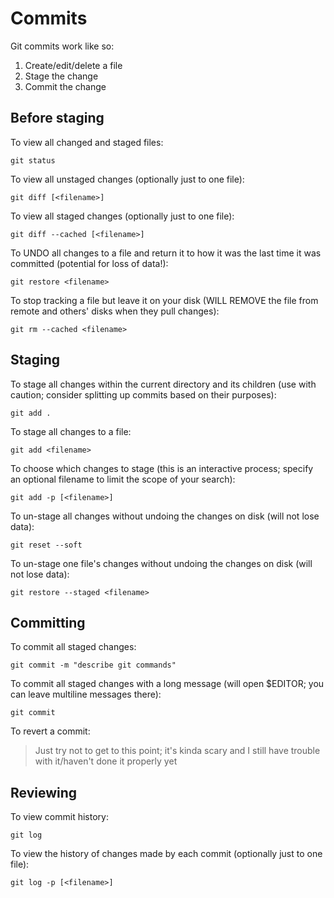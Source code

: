 # Commits

Git commits work like so:

  1. Create/edit/delete a file
  2. Stage the change
  3. Commit the change

## Before staging

To view all changed and staged files:

    git status

To view all unstaged changes (optionally just to one file):

    git diff [<filename>]

To view all staged changes (optionally just to one file):

    git diff --cached [<filename>]

To UNDO all changes to a file and return it to how it was the last time it was committed (potential for loss of data!):

    git restore <filename>

To stop tracking a file but leave it on your disk (WILL REMOVE the file from remote and others' disks when they pull changes):

    git rm --cached <filename>

## Staging

To stage all changes within the current directory and its children (use with caution; consider splitting up commits based on their purposes):

    git add .

To stage all changes to a file:

    git add <filename>

To choose which changes to stage (this is an interactive process; specify an optional filename to limit the scope of your search):

    git add -p [<filename>]

To un-stage all changes without undoing the changes on disk (will not lose data):

    git reset --soft

To un-stage one file's changes without undoing the changes on disk (will not lose data):

    git restore --staged <filename>

## Committing

To commit all staged changes:

    git commit -m "describe git commands"

To commit all staged changes with a long message (will open $EDITOR; you can leave multiline messages there):

    git commit

To revert a commit:

> Just try not to get to this point; it's kinda scary and I still have trouble with it/haven't done it properly yet

## Reviewing

To view commit history:

    git log

To view the history of changes made by each commit (optionally just to one file):

    git log -p [<filename>]

